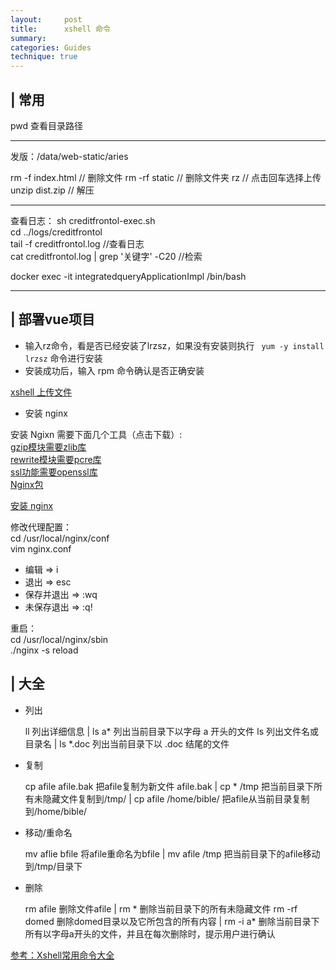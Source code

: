 ```yaml
---
layout:     post
title:      xshell 命令
summary: 
categories: Guides
technique: true
---
```




## | 常用

pwd 查看目录路径 
 
------------

发版：/data/web-static/aries

rm -f index.html // 删除文件
rm -rf static   // 删除文件夹
rz // 点击回车选择上传
unzip dist.zip  // 解压
 
---------------

查看日志：
sh creditfrontol-exec.sh      
cd ../logs/creditfrontol      
tail -f creditfrontol.log       //查看日志      
cat creditfrontol.log | grep '关键字' -C20     //检索        

docker exec -it integratedqueryApplicationImpl /bin/bash	

--------------
## | 部署vue项目

- 输入rz命令，看是否已经安装了lrzsz，如果没有安装则执行 ` yum -y install lrzsz` 命令进行安装 
- 安装成功后，输入 rpm 命令确认是否正确安装

[xshell 上传文件](https://www.cnblogs.com/nbf-156cwl/p/8641165.html)

- 安装 nginx

安装 Ngixn 需要下面几个工具（点击下载）:            
[gzip模块需要zlib库](http://www.zlib.net/)          
[rewrite模块需要pcre库](http://www.pcre.org/)           
[ssl功能需要openssl库](http://www.openssl.org/)        
[Nginx包](http://nginx.org/en/download.html)                

[安装 nginx](https://www.jianshu.com/p/05f889faa74b?from=timeline&isappinstalled=0)

修改代理配置：     
cd /usr/local/nginx/conf    
vim nginx.conf     

- 编辑 => i     
- 退出 => esc      
- 保存并退出 => :wq   
- 未保存退出 => :q!     

重启：  
cd /usr/local/nginx/sbin     
./nginx -s reload      


## | 大全

- 列出 

    ll 列出详细信息 | ls a* 列出当前目录下以字母 a 开头的文件
    ls 列出文件名或目录名 |  ls *.doc 列出当前目录下以 .doc 结尾的文件

- 复制 

    cp afile afile.bak 把afile复制为新文件 afile.bak | cp * /tmp 把当前目录下所有未隐藏文件复制到/tmp/
     |  cp afile /home/bible/ 把afile从当前目录复制到/home/bible/

- 移动/重命名

    mv aflie bfile 将afile重命名为bfile | mv afile /tmp 把当前目录下的afile移动到/tmp/目录下

- 删除

    rm afile 删除文件afile | rm * 删除当前目录下的所有未隐藏文件 
    rm -rf domed 删除domed目录以及它所包含的所有内容 | rm -i a* 删除当前目录下所有以字母a开头的文件，并且在每次删除时，提示用户进行确认 


[参考：Xshell常用命令大全](https://www.jianshu.com/p/12b342ef0793)





